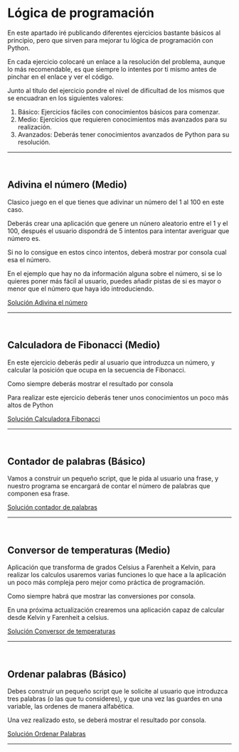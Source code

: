 # Lógica de programación

<p>En este apartado iré publicando diferentes ejercicios bastante básicos al principio,
pero que sirven para mejorar tu lógica de programación con Python.</p>
<p>En cada ejercicio colocaré un enlace a la resolución del problema, aunque lo más recomendable,
es que siempre lo intentes por ti mismo antes de pinchar en el enlace y ver el código.</p>

<p>Junto al título del ejercicio pondre el nivel de dificultad de los mismos que se encuadran en los siguientes valores: </p>

<ol>
    <li>Básico: Ejercicios fáciles con conocimientos básicos para comenzar.</li>
    <li>Medio: Ejercicios que requieren conocimientos más avanzados para su realización.</li>
    <li>Avanzados: Deberás tener conocimientos avanzados de Python para su resolución.</li>
</ol>

<hr><br>

## Adivina el número (Medio)
<p>Clasico juego en el que tienes que adivinar un número del 1 al 100 en este caso.</p>
<p>Deberás crear una aplicación que genere un núnero aleatorio entre el 1 y el 100, después el usuario dispondrá de 5
intentos para intentar averiguar que número es.</p>
<p>Si no lo consigue en estos cinco intentos, deberá mostrar por consola cual esa el número. </p>
<p>En el ejemplo que hay no da información alguna sobre el número, si se lo quieres poner más fácil al usuario, puedes
añadir pistas de si es mayor o menor que el número que haya ido introduciendo.</p>

<a href = "https://github.com/cdeveloping/proyectos-personales/blob/main/Python/L%C3%B3gica%20de%20programaci%C3%B3n/Ejercicios%20resueltos/adivina_el_numero.py">Solución Adivina el número</a>

<hr><br>

## Calculadora de Fibonacci (Medio)
<p>En este ejercicio deberás pedir al usuario que introduzca un número, y calcular la posición que ocupa en la secuencia
de Fibonacci.</p>
<p>Como siempre deberás mostrar el resultado por consola</p>
<p>Para realizar este ejercicio deberás tener unos conocimientos un poco más altos de Python</p>

<a href = "https://github.com/cdeveloping/proyectos-personales/blob/main/Python/L%C3%B3gica%20de%20programaci%C3%B3n/Ejercicios%20resueltos/calculadora_fibonacci.py">Solución Calculadora Fibonacci</a>

<hr><br>

## Contador de palabras (Básico)
<p>Vamos a construir un pequeño script, que le pida al usuario una frase, y nuestro programa se encargará
de contar el número de palabras que componen esa frase.<p>

<a href = "https://github.com/cdeveloping/proyectos-personales/blob/main/Python/L%C3%B3gica%20de%20programaci%C3%B3n/Ejercicios%20resueltos/contador_palabras.py">Solución contador de palabras </a>

<hr><br>

## Conversor de temperaturas (Medio)
<p>Aplicación que transforma de grados Celsius a Farenheit a Kelvin, para realizar los calculos usaremos varias funciones
lo que hace a la aplicación un poco más compleja pero mejor como práctica de programación.</p>
<p>Como siempre habrá que mostrar las conversiones por consola.</p>

<p>En una próxima actualización crearemos una aplicación capaz de calcular desde Kelvin y Farenheit a celsius.</p>

<a href = "https://github.com/cdeveloping/proyectos-personales/blob/main/Python/L%C3%B3gica%20de%20programaci%C3%B3n/Ejercicios%20resueltos/conversor_temperaturas.py">Solución Conversor de temperaturas</a>

<hr><br>    

## Ordenar palabras (Básico)
<p>Debes construir un pequeño script que le solicite al usuario que introduzca tres palabras (o las que tu consideres),
y que una vez las guardes en una variable, las ordenes de manera alfabética.</p>
<p>Una vez realizado esto, se deberá mostrar el resultado por consola.</p>

<a href = "https://github.com/cdeveloping/proyectos-personales/blob/main/Python/L%C3%B3gica%20de%20programaci%C3%B3n/Ejercicios%20resueltos/ordenar_palabras.py">Solución Ordenar Palabras </a>

<hr><br>

